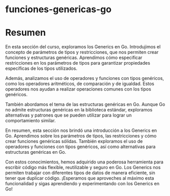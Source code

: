# funciones-genericas-go

# Resumen
En esta sección del curso, exploramos los Generics en Go. Introdujimos el concepto de parámetros de tipos y restricciones, que nos permiten crear funciones y estructuras genéricas. Aprendimos cómo especificar restricciones en los parámetros de tipos para garantizar propiedades específicas de los tipos utilizados.

Además, analizamos el uso de operadores y funciones con tipos genéricos, como los operadores aritméticos, de comparación y de igualdad. Estos operadores nos ayudan a realizar operaciones comunes con los tipos genéricos.

También abordamos el tema de las estructuras genéricas en Go. Aunque Go no admite estructuras genéricas en la biblioteca estándar, exploramos alternativas y patrones que se pueden utilizar para lograr un comportamiento similar.

En resumen, esta sección nos brindó una introducción a los Generics en Go. Aprendimos sobre los parámetros de tipos, las restricciones y cómo crear funciones genéricas sólidas. También exploramos el uso de operadores y funciones con tipos genéricos, así como alternativas para estructuras genéricas en Go.

Con estos conocimientos, hemos adquirido una poderosa herramienta para escribir código más flexible, reutilizable y seguro en Go. Los Generics nos permiten trabajar con diferentes tipos de datos de manera eficiente, sin tener que duplicar código. ¡Esperamos que aproveches al máximo esta funcionalidad y sigas aprendiendo y experimentando con los Generics en Go!
